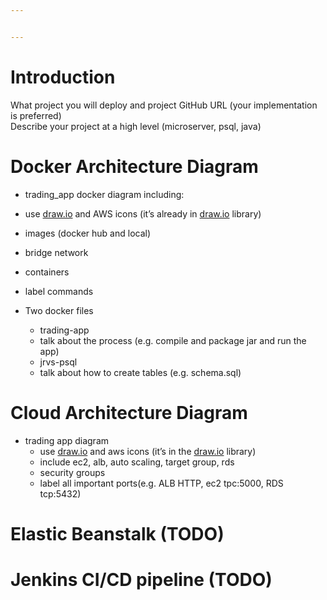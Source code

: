 ```yaml
---


---
```


<h1 id="introduction">Introduction</h1>
<p>What project you will deploy and project GitHub URL (your implementation is preferred)<br>
Describe your project at a high level (microserver, psql, java)</p>
<h1 id="docker-architecture-diagram">Docker Architecture Diagram</h1>
<ul>
<li>
<p>trading_app docker diagram including:</p>
</li>
<li>
<p>use <a href="http://draw.io/">draw.io</a> and AWS icons (it’s already in <a href="http://draw.io/">draw.io</a> library)</p>
</li>
<li>
<p>images (docker hub and local)</p>
</li>
<li>
<p>bridge network</p>
</li>
<li>
<p>containers</p>
</li>
<li>
<p>label commands</p>
</li>
<li>
<p>Two docker files</p>
<ul>
<li>trading-app</li>
<li>talk about the process (e.g. compile and package jar and run the app)</li>
<li>jrvs-psql</li>
<li>talk about how to create tables (e.g. schema.sql)</li>
</ul>
</li>
</ul>
<h1 id="cloud-architecture-diagram">Cloud Architecture Diagram</h1>
<ul>
<li>trading app diagram
<ul>
<li>use <a href="http://draw.io/">draw.io</a> and aws icons (it’s in the <a href="http://draw.io/">draw.io</a> library)</li>
<li>include ec2, alb, auto scaling, target group, rds</li>
<li>security groups</li>
<li>label all important ports(e.g. ALB HTTP, ec2 tpc:5000, RDS tcp:5432)</li>
</ul>
</li>
</ul>
<h1 id="elastic-beanstalk-todo">Elastic Beanstalk (TODO)</h1>
<h1 id="jenkins-cicd-pipeline-todo">Jenkins CI/CD pipeline (TODO)</h1>

